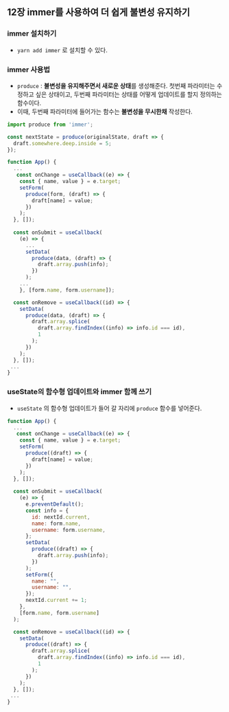 ## 12장 immer를 사용하여 더 쉽게 불변성 유지하기



### immer 설치하기

- `yarn add immer` 로 설치할 수 있다.



### immer 사용법

- `produce` : **불변성을 유지해주면서 새로운 상태**를 생성해준다. 첫번째 파라미터는 수정하고 싶은 상태이고, 두번째 파라미터는 상태를 어떻게 업데이트를 할지 정의하는 함수이다.
- 이때, 두번째 파라미터에 들어가는 함수는 **불변성을 무시한채** 작성한다.

```jsx
import produce from 'immer';

const nextState = produce(originalState, draft => {
  draft.somewhere.deep.inside = 5;
});
```

```jsx
function App() {
  ...
   const onChange = useCallback((e) => {
    const { name, value } = e.target;
    setForm(
      produce(form, (draft) => {
        draft[name] = value;
      })
    );
  }, []);
  
  const onSubmit = useCallback(
    (e) => {
      ...
      setData(
        produce(data, (draft) => {
          draft.array.push(info);
        })
      );
    ...
    }, [form.name, form.username]);

  const onRemove = useCallback((id) => {
    setData(
      produce(data, (draft) => {
        draft.array.splice(
          draft.array.findIndex((info) => info.id === id),
          1
        );
      })
    );
  }, []);
 ...
}
```



### useState의 함수형 업데이트와 immer 함께 쓰기

- `useState` 의 함수형 업데이트가 들어 갈 자리에 `produce` 함수를 넣어준다.

```jsx
function App() {
  ...
   const onChange = useCallback((e) => {
    const { name, value } = e.target;
    setForm(
      produce((draft) => {
        draft[name] = value;
      })
    );
  }, []);
  
  const onSubmit = useCallback(
    (e) => {
      e.preventDefault();
      const info = {
        id: nextId.current,
        name: form.name,
        username: form.username,
      };
      setData(
        produce((draft) => {
          draft.array.push(info);
        })
      );
      setForm({
        name: "",
        username: "",
      });
      nextId.current += 1;
    },
    [form.name, form.username]
  );

  const onRemove = useCallback((id) => {
    setData(
      produce((draft) => {
        draft.array.splice(
          draft.array.findIndex((info) => info.id === id),
          1
        );
      })
    );
  }, []);
 ...
}
```

